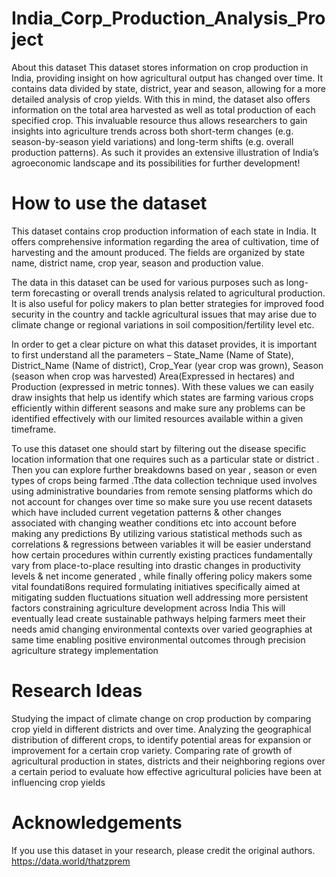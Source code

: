 # India_Corp_Production_Analysis_Project

About this dataset
This dataset stores information on crop production in India, providing insight on how agricultural output has changed over time. It contains data divided by state, district, year and season, allowing for a more detailed analysis of crop yields. With this in mind, the dataset also offers information on the total area harvested as well as total production of each specified crop. This invaluable resource thus allows researchers to gain insights into agriculture trends across both short-term changes (e.g. season-by-season yield variations) and long-term shifts (e.g. overall production patterns). As such it provides an extensive illustration of India’s agroeconomic landscape and its possibilities for further development!

# How to use the dataset
This dataset contains crop production information of each state in India. It offers comprehensive information regarding the area of cultivation, time of harvesting and the amount produced. The fields are organized by state name, district name, crop year, season and production value.

The data in this dataset can be used for various purposes such as long-term forecasting or overall trends analysis related to agricultural production. It is also useful for policy makers to plan better strategies for improved food security in the country and tackle agricultural issues that may arise due to climate change or regional variations in soil composition/fertility level etc.

In order to get a clear picture on what this dataset provides, it is important to first understand all the parameters – State_Name (Name of State), District_Name (Name of district), Crop_Year (year crop was grown), Season (season when crop was harvested) Area(Expressed in hectares) and Production (expressed in metric tonnes). With these values we can easily draw insights that help us identify which states are farming various crops efficiently within different seasons and make sure any problems can be identified effectively with our limited resources available within a given timeframe.

To use this dataset one should start by filtering out the disease specific location information that one requires such as a particular state or district . Then you can explore further breakdowns based on year , season or even types of crops being farmed .Tthe data collection technique used involves using administrative boundaries from remote sensing platforms which do not account for changes over time so make sure you use recent datasets which have included current vegetation patterns & other changes associated with changing weather conditions etc into account before making any predictions By utilizing various statistical methods such as correlations & regressions between variables it will be easier understand how certain procedures within currently existing practices fundamentally vary from place-to-place resulting into drastic changes in productivity levels & net income generated , while finally offering policy makers some vital foundati8ons required formulating initiatives specifically aimed at mitigating sudden fluctuations situation well addressing more persistent factors constraining agriculture development across India This will eventually lead create sustainable pathways helping farmers meet their needs amid changing environmental contexts over varied geographies at same time enabling positive environmental outcomes through precision agriculture strategy implementation

# Research Ideas
Studying the impact of climate change on crop production by comparing crop yield in different districts and over time.
Analyzing the geographical distribution of different crops, to identify potential areas for expansion or improvement for a certain crop variety.
Comparing rate of growth of agricultural production in states, districts and their neighboring regions over a certain period to evaluate how effective agricultural policies have been at influencing crop yields

# Acknowledgements
If you use this dataset in your research, please credit the original authors.
https://data.world/thatzprem
